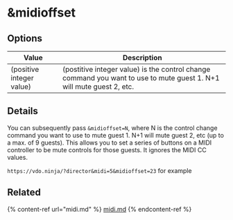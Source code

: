 # \&midioffset

## Options

| Value                    | Description                                                                                                          |
| ------------------------ | -------------------------------------------------------------------------------------------------------------------- |
| (positive integer value) | (postitive integer value) is the control change command you want to use to mute guest 1. N+1 will mute guest 2, etc. |

## Details

You can subsequently pass `&midioffset=N`, where N is the control change command you want to use to mute guest 1. N+1 will mute guest 2, etc (up to a max. of 9 guests). This allows you to set a series of buttons on a MIDI controller to be mute controls for those guests. It ignores the MIDI CC values.

`https://vdo.ninja/?director&midi=5&midioffset=23` for example

## Related

{% content-ref url="midi.md" %}
[midi.md](midi.md)
{% endcontent-ref %}
